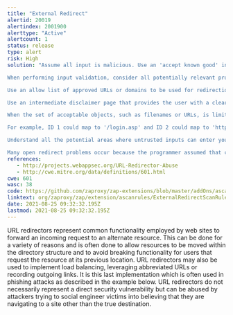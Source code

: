 ```yaml
---
title: "External Redirect"
alertid: 20019
alertindex: 2001900
alerttype: "Active"
alertcount: 1
status: release
type: alert
risk: High
solution: "Assume all input is malicious. Use an 'accept known good' input validation strategy, i.e., use an allow list of acceptable inputs that strictly conform to specifications. Reject any input that does not strictly conform to specifications, or transform it into something that does. Do not rely exclusively on looking for malicious or malformed inputs (i.e., do not rely on a deny list). However, deny lists can be useful for detecting potential attacks or determining which inputs are so malformed that they should be rejected outright.

When performing input validation, consider all potentially relevant properties, including length, type of input, the full range of acceptable values, missing or extra inputs, syntax, consistency across related fields, and conformance to business rules. As an example of business rule logic, 'boat' may be syntactically valid because it only contains alphanumeric characters, but it is not valid if you are expecting colors such as 'red' or 'blue.'

Use an allow list of approved URLs or domains to be used for redirection.

Use an intermediate disclaimer page that provides the user with a clear warning that they are leaving your site. Implement a long timeout before the redirect occurs, or force the user to click on the link. Be careful to avoid XSS problems when generating the disclaimer page.

When the set of acceptable objects, such as filenames or URLs, is limited or known, create a mapping from a set of fixed input values (such as numeric IDs) to the actual filenames or URLs, and reject all other inputs.

For example, ID 1 could map to '/login.asp' and ID 2 could map to 'http://www.example.com/'. Features such as the ESAPI AccessReferenceMap provide this capability.

Understand all the potential areas where untrusted inputs can enter your software: parameters or arguments, cookies, anything read from the network, environment variables, reverse DNS lookups, query results, request headers, URL components, e-mail, files, databases, and any external systems that provide data to the application. Remember that such inputs may be obtained indirectly through API calls.

Many open redirect problems occur because the programmer assumed that certain inputs could not be modified, such as cookies and hidden form fields."
references:
   - http://projects.webappsec.org/URL-Redirector-Abuse
   - http://cwe.mitre.org/data/definitions/601.html
cwe: 601
wasc: 38
code: https://github.com/zaproxy/zap-extensions/blob/master/addOns/ascanrules/src/main/java/org/zaproxy/zap/extension/ascanrules/ExternalRedirectScanRule.java
linktext: org/zaproxy/zap/extension/ascanrules/ExternalRedirectScanRule.java
date: 2021-08-25 09:32:32.195Z
lastmod: 2021-08-25 09:32:32.195Z
---
```

URL redirectors represent common functionality employed by web sites to forward an incoming request to an alternate resource. This can be done for a variety of reasons and is often done to allow resources to be moved within the directory structure and to avoid breaking functionality for users that request the resource at its previous location. URL redirectors may also be used to implement load balancing, leveraging abbreviated URLs or recording outgoing links. It is this last implementation which is often used in phishing attacks as described in the example below. URL redirectors do not necessarily represent a direct security vulnerability but can be abused by attackers trying to social engineer victims into believing that they are navigating to a site other than the true destination.
